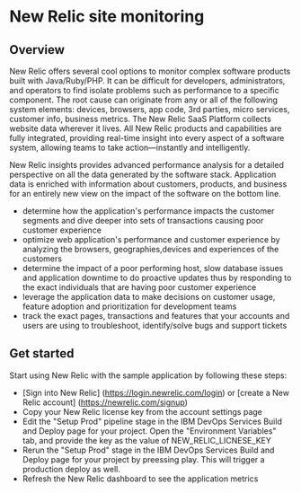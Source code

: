 # New Relic site monitoring

## Overview
New Relic offers several cool options to monitor complex software products built with Java/Ruby/PHP.
It can be difficult for developers, administrators, and operators to find isolate problems such as performance
to a specific component. The root cause can originate from any or all of the following system elements:
devices, browsers, app code, 3rd parties, micro services, customer info, business metrics.
The New Relic SaaS Platform collects website data wherever it lives.
All New Relic products and capabilities are fully integrated, providing real-time
insight into every aspect of a software system, allowing teams to take action—instantly and intelligently.

New Relic insights provides advanced performance analysis for a detailed perspective on all the data generated by the software stack.
Application data is enriched with information about customers, products, and business for an entirely
new view on the impact of the software on the bottom line.
- determine how the application's performance impacts the customer segments and dive deeper into sets of transactions causing poor customer experience
- optimize web application's performance and customer experience by analyzing the browsers, geographies,devices and experiences of the customers
- determine the impact of a poor performing host, slow database issues and application downtime to do proactive updates thus by responding to the exact individuals that are having poor customer experience
- leverage the application data to make decisions on customer usage, feature adoption and prioritization for development teams
- track the exact pages, transactions and features that your accounts and users are using to troubleshoot, identify/solve bugs and support tickets

## Get started

Start using New Relic with the sample application by following these steps:
- [Sign into New Relic] (https://login.newrelic.com/login) or [create a New Relic account] (https://newrelic.com/signup)
- Copy your New Relic license key from the account settings page
- Edit the "Setup Prod" pipeline stage in the IBM DevOps Services Build and Deploy page for your project. Open the "Environment Variables" tab, and provide the key as the value of NEW_RELIC_LICNESE_KEY
- Rerun the "Setup Prod" stage in the IBM DevOps Services Build and Deploy page for your project by preessing play.  This will trigger a production deploy as well.
- Refresh the New Relic dashboard to see the application metrics
